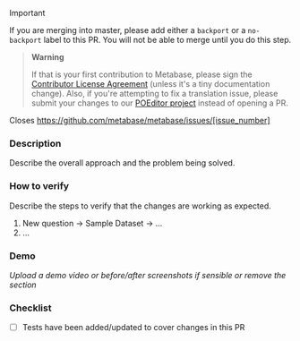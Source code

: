 > [!IMPORTANT]
> If you are merging into master, please add either a `backport` or a `no-backport` label to this PR. You will not be able to merge until you do this step.

> **Warning**
>
> If that is your first contribution to Metabase, please sign the [Contributor License Agreement](https://docs.google.com/a/metabase.com/forms/d/1oV38o7b9ONFSwuzwmERRMi9SYrhYeOrkbmNaq9pOJ_E/viewform) (unless it's a tiny documentation change). Also, if you're attempting to fix a translation issue, please submit your changes to our [POEditor project](https://poeditor.com/join/project/ynjQmwSsGh) instead of opening a PR.

Closes https://github.com/metabase/metabase/issues/[issue_number]

### Description

Describe the overall approach and the problem being solved.

### How to verify

Describe the steps to verify that the changes are working as expected.

1. New question -> Sample Dataset -> ...
2. ...

### Demo

_Upload a demo video or before/after screenshots if sensible or remove the section_

### Checklist

- [ ] Tests have been added/updated to cover changes in this PR
